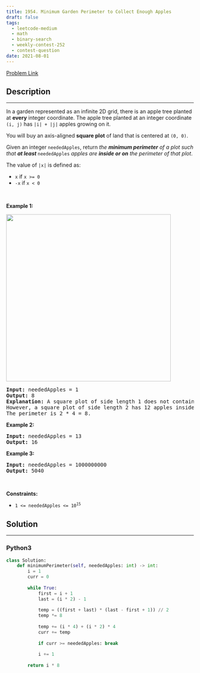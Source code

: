 ```yaml
---
title: 1954. Minimum Garden Perimeter to Collect Enough Apples
draft: false
tags: 
  - leetcode-medium
  - math
  - binary-search
  - weekly-contest-252
  - contest-question
date: 2021-08-01
---
```


[Problem Link](https://leetcode.com/problems/minimum-garden-perimeter-to-collect-enough-apples/)

## Description

---
<p>In a garden represented as an infinite 2D grid, there is an apple tree planted at <strong>every</strong> integer coordinate. The apple tree planted at an integer coordinate <code>(i, j)</code> has <code>|i| + |j|</code> apples growing on it.</p>

<p>You will buy an axis-aligned <strong>square plot</strong> of land that is centered at <code>(0, 0)</code>.</p>

<p>Given an integer <code>neededApples</code>, return <em>the <strong>minimum perimeter</strong> of a plot such that <strong>at least</strong></em><strong> </strong><code>neededApples</code> <em>apples are <strong>inside or on</strong> the perimeter of that plot</em>.</p>

<p>The value of <code>|x|</code> is defined as:</p>

<ul>
	<li><code>x</code> if <code>x &gt;= 0</code></li>
	<li><code>-x</code> if <code>x &lt; 0</code></li>
</ul>

<p>&nbsp;</p>
<p><strong class="example">Example 1:</strong></p>
<img alt="" src="https://assets.leetcode.com/uploads/2019/08/30/1527_example_1_2.png" style="width: 442px; height: 449px;" />
<pre>
<strong>Input:</strong> neededApples = 1
<strong>Output:</strong> 8
<strong>Explanation:</strong> A square plot of side length 1 does not contain any apples.
However, a square plot of side length 2 has 12 apples inside (as depicted in the image above).
The perimeter is 2 * 4 = 8.
</pre>

<p><strong class="example">Example 2:</strong></p>

<pre>
<strong>Input:</strong> neededApples = 13
<strong>Output:</strong> 16
</pre>

<p><strong class="example">Example 3:</strong></p>

<pre>
<strong>Input:</strong> neededApples = 1000000000
<strong>Output:</strong> 5040
</pre>

<p>&nbsp;</p>
<p><strong>Constraints:</strong></p>

<ul>
	<li><code>1 &lt;= neededApples &lt;= 10<sup>15</sup></code></li>
</ul>


## Solution

---
### Python3
``` py title='minimum-garden-perimeter-to-collect-enough-apples'
class Solution:
    def minimumPerimeter(self, neededApples: int) -> int:
        i = 1
        curr = 0
        
        while True:
            first = i + 1
            last = (i * 2) - 1
            
            temp = ((first + last) * (last - first + 1)) // 2
            temp *= 8
            
            temp += (i * 4) + (i * 2) * 4
            curr += temp
            
            if curr >= neededApples: break
            
            i += 1
            
        return i * 8 
```

